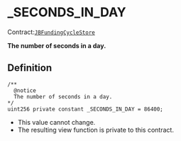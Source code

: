 # _SECONDS_IN_DAY

Contract:[`JBFundingCycleStore`](../)​‌

**The number of seconds in a day.**

## Definition

```solidity
/** 
  @notice 
  The number of seconds in a day.
*/
uint256 private constant _SECONDS_IN_DAY = 86400;
```

* This value cannot change.
* The resulting view function is private to this contract.
